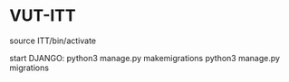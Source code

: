# VUT-ITT


source ITT/bin/activate

start DJANGO:
python3 manage.py makemigrations
python3 manage.py migrations
